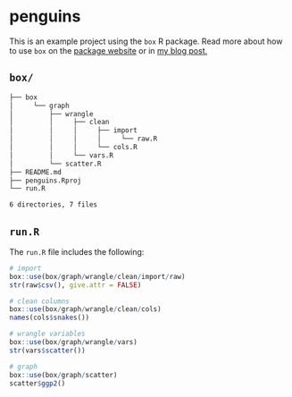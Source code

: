 # penguins

This is an example project using the `box` R package. Read more about how to use `box` on the [package website](https://klmr.me/box/index.html) or in [my blog post.](https://mjfrigaard.github.io/posts/box/) 

## `box/`

``` bash
├── box
│     └── graph
│         ├── wrangle
│         │     ├── clean
│         │     │     ├── import
│         │     │     │     └── raw.R
│         │     │     └── cols.R
│         │     └── vars.R
│         └── scatter.R
├── README.md
├── penguins.Rproj
└── run.R

6 directories, 7 files
```

## `run.R`

The `run.R` file includes the following: 

``` r
# import
box::use(box/graph/wrangle/clean/import/raw)
str(raw$csv(), give.attr = FALSE)
```

``` r
# clean columns
box::use(box/graph/wrangle/clean/cols)
names(cols$snakes())
```

``` r
# wrangle variables
box::use(box/graph/wrangle/vars)
str(vars$scatter())
```

``` r
# graph
box::use(box/graph/scatter)
scatter$ggp2()
```